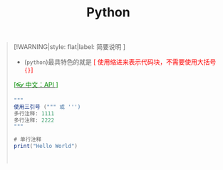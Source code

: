 <h1 align="center">Python</h1>
<p align="center">
</p><br/>









>[!WARNING|style: flat|label: 简要说明 ]
>
>- (`python`)最具特色的就是 <span style='color:red'>[ 使用缩进来表示代码块，不需要使用大括号`{}`]</span>
>
>  [<span style='color:#008B00'>[👓 中文：API ]</span>](https://www.runoob.com/python3/python3-tutorial.html ':target=_blank')
>
>
>```csharp
>"""
>使用三引号 (""" 或 ''')
>多行注释: 1111
>多行注释: 2222     
>"""
>
># 单行注释
>print("Hello World")
>
>
>```
>
>
>
><br/>
>
>

